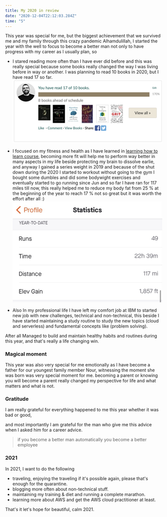 ```yaml
---
title: My 2020 in review
date: "2020-12-04T22:12:03.284Z"
time: "5"
---
```


This year was special for me, but the biggest achievement that 
we survived me and my family through this crazy pandemic Alhamdulillah, 
I started the year with the well to focus to become a better man not only to have progress with my career as I usually plan, 
so
- I stared reading more often than I have ever did before and this was really special because some books really changed the way I was living before in way or another.
  I was planning to read 10 books in 2020, but I have read 17 so far.
  ![Mustafa's reading challenge](reading-challenge.png)

- I focused on my fitness and health as I have learned in [learning how to learn course](https://www.coursera.org/learn/learning-how-to-learn), becoming more fit will help me to perform way better in many aspects in my life beside protecting my brain to dissolve earlie, and anyway I gained a series weight in 2019 
and because of the shut down during the 2020 I started to workout without going to the gym I bought some dumbles and did some bodywight exercises and eventually started to go running since Jun and so far I have ran for 117 miles till now, this really helped me to reduce my body fat from 25 % at the beginning of the year to reach 17 % not so great but it was worth the effort after all :) 
  ![Mustafa's reading challenge](running-challenge.jpg)
  
- Also In my professional life I have left my comfort job at IBM to started new job with new challenges, technical and non-technical,
this beside I have started maintaining a study routine to study the new topics (cloud and serverless) and fundamental concepts like (problem solving).

After all Managed to build and maintain healthy habits and routines during this year, and that's really a life changing win.

### Magical moment
This year was also very special for me emotionally as I have become a father for our youngest family member Nour, witnessing the moment she was born was very special moment for me.
becoming a parent or knowing you will become a parent really changed my perspective for life and what matters and what is not.
### Gratitude
I am really grateful for everything happened to me this year whether it was bad or good,

and most importantly I am grateful for the man who give me this advice when I asked him for a career advice.
> if you become a better man automatically you become a better employee

### 2021

In 2021, I want to do the following

- traveling, enjoying the traveling if it's possible again, please that's enough for the quarantine.
- blogging more often about non-technical stuff.
- maintaining my training & diet and running a complete marathon.
- learning more about AWS and get the AWS cloud practitioner at least.

That's it let's hope for beautiful, calm 2021.
